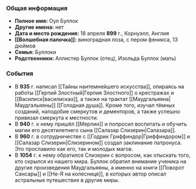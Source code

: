 ### Общая информация
- **Полное имя:** Оул Буллок
- **Другие имена:** нет
- **Дата и место рождения:** 18 апреля **899** г., Корнуэлл, Англия
- **[[Волшебная палочка]]:** виноградная лоза, с пером феникса, 13 дюймов
- **Семья:** Буллоки
- **Родственники:** Аллистер Буллок (отец), Изольда Буллок (мать)

### События
- В **935** г. написал [[Тайны наитемнейшего искусства]], опираясь на работы [[Герпий Злостный|Герпия Злостного]] о крестражах и [[Василиск|василисках]], а также на трактат [[Маудгальяяна|Маудгальяяны]] [[Голодная душа]]. Кроме того, изучал тёмных созданий, наподобие смеркутов и дементоров, а также успешно привязал смеркута к местности.
- В **940** г. к нему пришёл [[Мерлин]] и попросил воспитать и обучить магии его десятилетнего сына [[Салазар Слизерин|Салазара]].
- В **960** г. в сотрудничестве с [[Годрик Гриффиндор|Гриффиндором]] и [[Салазар Слизерин|Слизерином]] создал заклинание патронуса. Это прославило как его, так и молодых магов.
- В **1054** г. к нему обратился Слизерин с вопросом, как отыскать того, кто скрылся из нашего мира. Буллок обратил внимание ученика на другие произведения Маудгальяяны, а именно на книги [[Поворот Сансары]] и [[Не-Я на колеснице]], в которых автор описал астральные путешествия в другие миры.